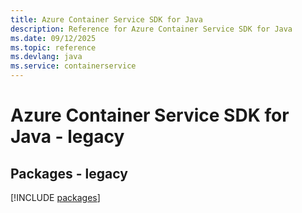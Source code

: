 ```yaml
---
title: Azure Container Service SDK for Java
description: Reference for Azure Container Service SDK for Java
ms.date: 09/12/2025
ms.topic: reference
ms.devlang: java
ms.service: containerservice
---
```

# Azure Container Service SDK for Java - legacy
## Packages - legacy
[!INCLUDE [packages](container-service-index.md)]